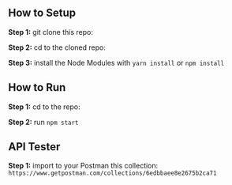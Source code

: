 ## How to Setup

**Step 1:** git clone this repo:

**Step 2:** cd to the cloned repo:

**Step 3:** install the Node Modules with `yarn install` or `npm install`

## How to Run

**Step 1:** cd to the repo:

**Step 2:** run `npm start`
## API Tester

**Step 1:** import to your Postman this collection: `https://www.getpostman.com/collections/6edbbaee8e2675b2ca71`